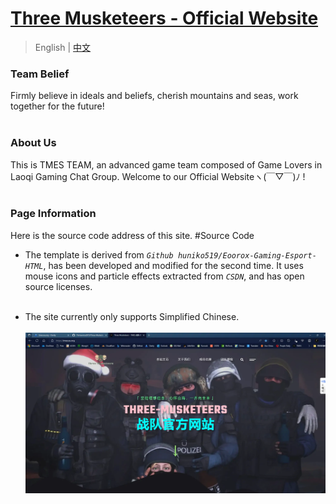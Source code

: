 # [ Three Musketeers - Official Website ](https://tmes.eu.org/)

> English | [中文](README_CN.md) <br>

### Team Belief
Firmly believe in ideals and beliefs, cherish mountains and seas, work together for the future!<br><br>


### About Us
This is TMES TEAM, an advanced game team composed of Game Lovers in Laoqi Gaming Chat Group. Welcome to our Official Websiteヽ(￣▽￣)ﾉ !<br><br>


### Page Information
Here is the source code address of this site.   #Source Code<br>

- The template is derived from <i>`Github huniko519/Eoorox-Gaming-Esport-HTML`</i>, has been developed and modified for the second time. It uses mouse icons and particle effects extracted from <i>`CSDN`</i>, and has open source licenses.<br><br>
* The site currently only supports Simplified Chinese.<br><br>
[![Index Preview](img/blog/inner_b1.webp "Index")](https://tmes.eu.org/)
